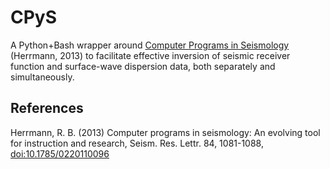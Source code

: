 # CPyS
A Python+Bash wrapper around <a href="http://www.eas.slu.edu/eqc/eqccps.html"> Computer Programs in Seismology</a> (Herrmann, 2013) to facilitate effective inversion of seismic receiver function and surface-wave dispersion data, both separately and simultaneously.

## References
Herrmann, R. B. (2013) Computer programs in seismology: An evolving tool for instruction and research, Seism. Res. Lettr. 84, 1081-1088, <a href="https://pubs.geoscienceworld.org/ssa/srl/article/84/6/1081/315307/computer-programs-in-seismology-an-evolving-tool">doi:10.1785/0220110096</a>

